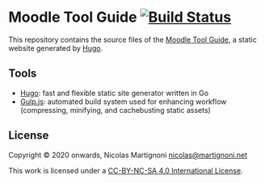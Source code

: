 # Moodle Tool Guide [![Build Status](https://travis-ci.org/martignoni/moodle-tool-guide.svg?branch=master)](https://travis-ci.org/martignoni/moodle-tool-guide)

This repository contains the source files of the [Moodle Tool Guide][site], a static website generated by [Hugo].

## Tools

* [Hugo][hugo]: fast and flexible static site generator written in Go
* [Gulp.js][gulp]: automated build system used for enhancing workflow (compressing, minifying, and cachebusting static assets)

## License

Copyright © 2020 onwards, Nicolas Martignoni <nicolas@martignoni.net>

This work is licensed under a [CC-BY-NC-SA 4.0 International License][cc].

  [site]: https://mtg.martignoni.net
  [cc]: https://creativecommons.org/licenses/by-nc-sa/4.0/
  [hugo]: https://gohugo.io/
  [gulp]: https://gulpjs.com
